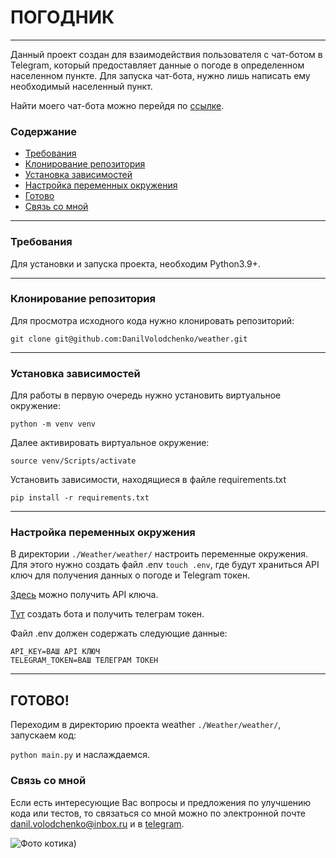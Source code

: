 <h1> ПОГОДНИК </h1>
<hr>
Данный проект создан для взаимодействия пользователя с чат-ботом в Telegram,
который предоставляет данные о погоде в определенном населенном пункте.
Для запуска чат-бота, нужно лишь написать ему необходимый населенный пункт.

Найти моего чат-бота можно перейдя по [ссылке](https://t.me/KKitTyCaTTbot).

### Содержание
- [Требования](#требования)
- [Клонирование репозитория](#клонирование-репозитория)
- [Установка зависимостей](#установка-зависимостей)
- [Настройка переменных окружения](#настройка-переменных-окружения)
- [Готово](#готово)
- [Связь со мной](#связь-со-мной)

<hr>

### Требования

Для установки и запуска проекта, необходим Python3.9+.

<hr>

### Клонирование репозитория

Для просмотра исходного кода нужно клонировать репозиторий:

`git clone git@github.com:DanilVolodchenko/weather.git`

<hr>

### Установка зависимостей

Для работы в первую очередь нужно установить виртуальное окружение:

`python -m venv venv`

Далее активировать виртуальное окружение:

`source venv/Scripts/activate`

Установить зависимости, находящиеся в файле requirements.txt

`pip install -r requirements.txt`

<hr>

### Настройка переменных окружения

В директории `./Weather/weather/` настроить переменные окружения. Для этого 
нужно создать файл .env `touch .env`, где будут храниться API ключ для 
получения данных о погоде и Telegram токен.

[Здесь](https://www.weatherapi.com) можно получить API ключа.

[Тут](https://t.me/BotFather) создать бота и получить телеграм токен.

Файл .env должен содержать следующие данные:

    API_KEY=ВАШ API КЛЮЧ
    TELEGRAM_TOKEN=ВАШ ТЕЛЕГРАМ ТОКЕН

<hr>

## ГОТОВО!

Переходим в директорию проекта weather `./Weather/weather/`, запускаем код:

`python main.py` и наслаждаемся.

### Связь со мной

Если есть интересующие Вас вопросы и предложения по улучшению кода 
или тестов, то связаться со мной можно по электронной почте
[danil.volodchenko@inbox.ru](mailto:danil.volodchenko@inbox.ru)
и в [telegram](https://t.me/VolodchenkoDanil).

![Фото котика)](https://koshka.top/uploads/posts/2021-12/1640238604_2-koshka-top-p-kotika-srisovki-2.png)